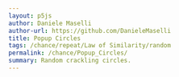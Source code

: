 ```yaml
---
layout: p5js
author: Daniele Maselli
author-url: https://github.com/DanieleMaselli 
title: Popup Circles 
tags: /chance/repeat/Law of Similarity/random
permalink: /chance/Popup_Circles/
summary: Random crackling circles. 
---
```

